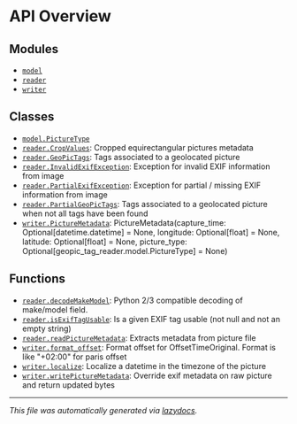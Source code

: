 <!-- markdownlint-disable -->

# API Overview

## Modules

- [`model`](./model.md#module-model)
- [`reader`](./reader.md#module-reader)
- [`writer`](./writer.md#module-writer)

## Classes

- [`model.PictureType`](./model.md#class-picturetype)
- [`reader.CropValues`](./reader.md#class-cropvalues): Cropped equirectangular pictures metadata
- [`reader.GeoPicTags`](./reader.md#class-geopictags): Tags associated to a geolocated picture
- [`reader.InvalidExifException`](./reader.md#class-invalidexifexception): Exception for invalid EXIF information from image
- [`reader.PartialExifException`](./reader.md#class-partialexifexception): Exception for partial / missing EXIF information from image
- [`reader.PartialGeoPicTags`](./reader.md#class-partialgeopictags): Tags associated to a geolocated picture when not all tags have been found
- [`writer.PictureMetadata`](./writer.md#class-picturemetadata): PictureMetadata(capture_time: Optional[datetime.datetime] = None, longitude: Optional[float] = None, latitude: Optional[float] = None, picture_type: Optional[geopic_tag_reader.model.PictureType] = None)

## Functions

- [`reader.decodeMakeModel`](./reader.md#function-decodemakemodel): Python 2/3 compatible decoding of make/model field.
- [`reader.isExifTagUsable`](./reader.md#function-isexiftagusable): Is a given EXIF tag usable (not null and not an empty string)
- [`reader.readPictureMetadata`](./reader.md#function-readpicturemetadata): Extracts metadata from picture file
- [`writer.format_offset`](./writer.md#function-format_offset): Format offset for OffsetTimeOriginal. Format is like "+02:00" for paris offset
- [`writer.localize`](./writer.md#function-localize): Localize a datetime in the timezone of the picture
- [`writer.writePictureMetadata`](./writer.md#function-writepicturemetadata): Override exif metadata on raw picture and return updated bytes


---

_This file was automatically generated via [lazydocs](https://github.com/ml-tooling/lazydocs)._
